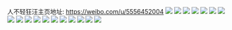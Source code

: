 人不轻狂汪主页地址: https://weibo.com/u/5556452004 
![](https://wx4.sinaimg.cn/mw2000/00642iZCly1h90wwewynaj32801o0x6q.jpg) 
![](https://wx4.sinaimg.cn/mw2000/00642iZCly1h90wwfyws7j32c0340u0x.jpg) 
![](https://wx4.sinaimg.cn/mw2000/00642iZCly1h90wwh3rrvj32801o01kz.jpg) 
![](https://wx4.sinaimg.cn/mw2000/00642iZCly1h68ytf3uy6j30n01dsaoz.jpg) 
![](https://wx4.sinaimg.cn/mw2000/00642iZCly1h4n5k44z2bj30n01ds1fh.jpg) 
![](https://wx4.sinaimg.cn/mw2000/00642iZCly1h499p6nbuuj30n01dstol.jpg) 
![](https://wx4.sinaimg.cn/mw2000/00642iZCly1h44o97h3mrj30n01dsk0g.jpg) 
![](https://wx4.sinaimg.cn/mw2000/00642iZCly1h3yvuckwwyj30u01hcthp.jpg) 
![](https://wx4.sinaimg.cn/mw2000/00642iZCly1h3xn0c4eqwj30u01hctxi.jpg) 
![](https://wx4.sinaimg.cn/mw2000/00642iZCly1h3xn0cozszj30n01dsjw9.jpg) 
![](https://wx4.sinaimg.cn/mw2000/00642iZCly1h3xn0hc40ej32c0340qv6.jpg) 
![](https://wx4.sinaimg.cn/mw2000/00642iZCly1h3xn0e7lofj30n01dsjyk.jpg) 
![](https://wx4.sinaimg.cn/mw2000/00642iZCly1h3xn0vhsvdj30u00miaep.jpg) 
![](https://wx4.sinaimg.cn/mw2000/00642iZCly1h3xn3hfuz4j30n02z2aje.jpg) 
![](https://wx4.sinaimg.cn/mw2000/00642iZCly1h3xn3htur4j30n01dsaig.jpg) 
![](https://wx4.sinaimg.cn/mw2000/00642iZCly1h3xn3i6kcej30n01dsdnt.jpg) 
![](https://wx4.sinaimg.cn/mw2000/00642iZCly1h3xn3gx1ogj30n01ds10r.jpg) 
![](https://wx4.sinaimg.cn/mw2000/00642iZCly1h3xn3ij507j30n030idpq.jpg) 
